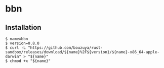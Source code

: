 # bbn

## Installation

```console
$ name=bbn
$ version=0.8.0
$ curl -L "https://github.com/bouzuya/rust-sandbox/releases/download/${name}%2F${version}/${name}-x86_64-apple-darwin" > "${name}"
$ chmod +x "${name}"
```
